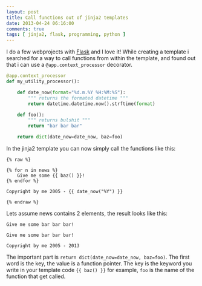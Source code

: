 ```yaml
---
layout: post
title: Call functions out of jinja2 templates
date: 2013-04-24 06:16:00
comments: true
tags: [ jinja2, flask, programming, python ]
---
```


I do a few webprojects with [Flask](http://flask.pocoo.org) and I love it!
While creating a template i searched for a way to call functions from within the template, and found out that i can use a `@app.context_processor` decorator.
<!-- more -->

```python
@app.context_processor
def my_utility_processor():

    def date_now(format="%d.m.%Y %H:%M:%S"):
        """ returns the formated datetime """
        return datetime.datetime.now().strftime(format)

    def foo():
        """ returns bulshit """
        return "bar bar bar"

    return dict(date_now=date_now, baz=foo)
```

In the jinja2 template you can now simply call the functions like this:

```jinja
{% raw %}

{% for n in news %}
    Give me some {{ baz() }}!
{% endfor %}

Copyright by me 2005 - {{ date_now("%Y") }}    

{% endraw %}
```

Lets assume news contains 2 elements, the result looks like this:


```jinja
Give me some bar bar bar!

Give me some bar bar bar!

Copyright by me 2005 - 2013    
```


The important part is `return dict(date_now=date_now, baz=foo)`. The first word is the key, the value is a function pointer.
The key is the keyword you write in your template code `{{ baz() }}` for example, `foo` is the name of the function that get called.


